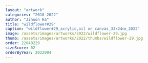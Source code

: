 ```yaml
---
layout: "artwork"
categories: "2018-2022"
author: "Jihoon Ha"
title: "wildflower#29"
caption: "wildflower#29_acrylic,oil on canvas_33×24㎝_2022"
image: /assets/images/artworks/2022/wildflower-29.jpg
thumb: /assets/images/artworks/2022/thumbs/wildflower-29.jpg
order: 22040229
sizeScore: 02
orderByYear: 2022004
---
```

